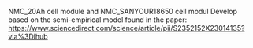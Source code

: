 NMC_20Ah cell module and NMC_SANYOUR18650 cell modul
Develop based on the semi-empirical model found in the paper:
https://www.sciencedirect.com/science/article/pii/S2352152X23014135?via%3Dihub 
